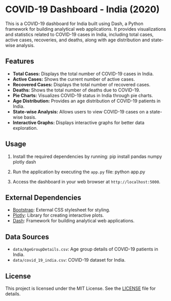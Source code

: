 # COVID-19 Dashboard - India (2020)

This is a COVID-19 dashboard for India built using Dash, a Python framework for building analytical web applications. It provides visualizations and statistics related to COVID-19 cases in India, including total cases, active cases, recoveries, and deaths, along with age distribution and state-wise analysis.

## Features

- **Total Cases:** Displays the total number of COVID-19 cases in India.
- **Active Cases:** Shows the current number of active cases.
- **Recovered Cases:** Displays the total number of recovered cases.
- **Deaths:** Shows the total number of deaths due to COVID-19.
- **Pie Charts:** Visualizes COVID-19 status in India through pie charts.
- **Age Distribution:** Provides an age distribution of COVID-19 patients in India.
- **State-wise Analysis:** Allows users to view COVID-19 cases on a state-wise basis.
- **Interactive Graphs:** Displays interactive graphs for better data exploration.

## Usage

1. Install the required dependencies by running:
    pip install pandas numpy plotly dash

2. Run the application by executing the `app.py` file:
python app.py

3. Access the dashboard in your web browser at `http://localhost:5000`.

## External Dependencies

- [Bootstrap](https://getbootstrap.com/): External CSS stylesheet for styling.
- [Plotly](https://plotly.com/python/): Library for creating interactive plots.
- [Dash](https://dash.plotly.com/): Framework for building analytical web applications.

## Data Sources

- `data/AgeGroupDetails.csv`: Age group details of COVID-19 patients in India.
- `data/covid_19_india.csv`: COVID-19 dataset for India.

## License

This project is licensed under the MIT License. See the [LICENSE](LICENSE) file for details.
